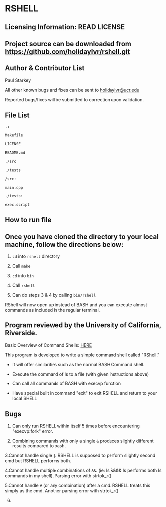 RSHELL
==========

Licensing Information: READ LICENSE
---
Project source can be downloaded from https://github.com/holidaylvr/rshell.git
----

Author & Contributor List
-----------
Paul Starkey

All other known bugs and fixes can be sent to holidaylvr@ucr.edu

Reported bugs/fixes will be submitted to correction upon validation.

File List
---------
```
.:

Makefile

LICENSE

README.md

./src

./tests
```
```
/src:

main.cpp

```
```
./tests:

exec.script
```

How to run file
---------------
Once you have cloned the directory to your local machine, follow the directions below:
--------------------------------------------------------------------------------------
1. `cd` into `rshell` directory

2. Call `make`

3. `cd` into `bin`

4. Call `rshell`

5. Can do steps 3 & 4 by calling `bin/rshell`

RShell will now open up instead of BASH and you can execute almost commands as included in the regular terminal.


Program reviewed by the University of California, Riverside.
------------------------------------------------------------
Basic Overview of Command Shells: [HERE](http://linuxgazette.net/111/ramankutty.html)

This program is developed to write a simple command shell called "RShell."

- It will offer similarities such as the normal BASH Command shell.

- Execute the command of ls to a file (with given instructions above)

- Can call all commands of BASH with execvp function

- Have special built in command "exit" to exit RSHELL and return to your local SHELL


Bugs
---
1. Can only run RSHELL within itself 5 times before encountering "execvp:fork" error.

2. Combining commands with only a single `&` produces slightly different results compared to bash.

3.Cannot handle single `|`. RSHELL is supposed to perform slightly second cmd but RSHELL performs both.

4.Cannot handle multiple combinations of `&&`. (ie: ls &&&& ls performs both ls commands in my shell). Parsing error with strtok_r()

5.Cannot handle `#` (or any combination) after a cmd. RSHELL treats this simply as the cmd. Another parsing error with strtok_r()

6.


